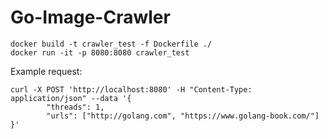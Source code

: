 # Go-Image-Crawler

```
docker build -t crawler_test -f Dockerfile ./
docker run -it -p 8080:8080 crawler_test
```

Example request:

```
curl -X POST 'http://localhost:8080' -H "Content-Type: application/json" --data '{
        "threads": 1,
        "urls": ["http://golang.com", "https://www.golang-book.com/"]
}'
```

